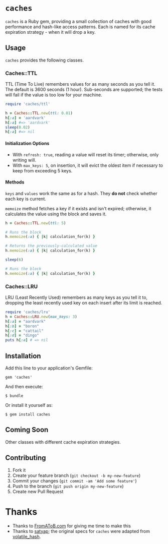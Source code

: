 # `caches`

`caches` is a Ruby gem, providing a small collection of caches with good performance and hash-like access patterns. Each is named for its cache expiration strategy - when it will drop a key.

## Usage

`caches` provides the following classes.

### Caches::TTL

TTL (Time To Live) remembers values for as many seconds as you tell it. The default is 3600 seconds (1 hour). Sub-seconds are supported; the tests will fail if the value is too low for your machine.

```ruby
require 'caches/ttl'

h = Caches::TTL.new(ttl: 0.01)
h[:a] = 'aardvark'
h[:a] #=> 'aardvark'
sleep(0.02)
h[:a] #=> nil
```

#### Initialization Options

- With `refresh: true`, reading a value will reset its timer; otherwise, only writing will.
- With `max_keys: 5`, on insertion, it will evict the oldest item if necessary to keep from exceeding 5 keys.

#### Methods

`keys` and `values` work the same as for a hash. They **do not** check whether each key is current.

`memoize` method fetches a key if it exists and isn't expired; otherwise, it calculates the value using the block and saves it.


```ruby
h = Caches::TTL.new(ttl: 5)

# Runs the block
h.memoize(:a) { |k| calculation_for(k) }

# Returns the previously-calculated value
h.memoize(:a) { |k| calculation_for(k) }

sleep(6)

# Runs the block
h.memoize(:a) { |k| calculation_for(k) }
```

### Caches::LRU

LRU (Least Recently Used) remembers as many keys as you tell it to, dropping the least recently used key on each insert after its limit is reached.

```ruby
require 'caches/lru'
h = Caches::LRU.new(max_keys: 3)
h[:a] = "aardvark"
h[:b] = "boron"
h[:c] = "cattail"
h[:d] = "dingo"
puts h[:a] # => nil
```

## Installation

Add this line to your application's Gemfile:

    gem 'caches'

And then execute:

    $ bundle

Or install it yourself as:

    $ gem install caches

## Coming Soon

Other classes with different cache expiration strategies.

## Contributing

1. Fork it
2. Create your feature branch (`git checkout -b my-new-feature`)
3. Commit your changes (`git commit -am 'Add some feature'`)
4. Push to the branch (`git push origin my-new-feature`)
5. Create new Pull Request

# Thanks

- Thanks to [FromAToB.com](http://www.fromatob.com) for giving me time to make this
- Thanks to [satyap](https://github.com/satyap); the original specs for `caches` were adapted from [volatile_hash](https://github.com/satyap/volatile_hash).
